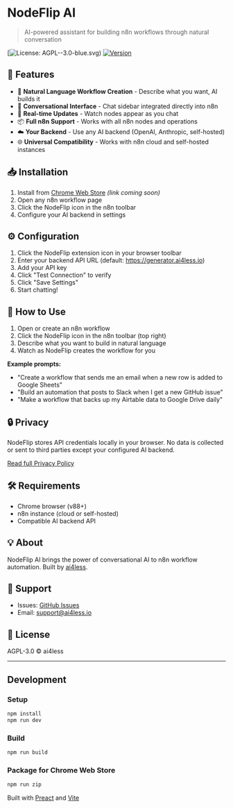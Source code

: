 # NodeFlip AI

> AI-powered assistant for building n8n workflows through natural conversation

[![License: AGPL--3.0-blue.svg)](https://www.gnu.org/licenses/agpl-3.0)
[![Version](https://img.shields.io/badge/version-1.0.0-blue.svg)](https://github.com/ai4less/nodeflip)

## 🚀 Features

- 🤖 **Natural Language Workflow Creation** - Describe what you want, AI builds it
- 💬 **Conversational Interface** - Chat sidebar integrated directly into n8n
- 🔄 **Real-time Updates** - Watch nodes appear as you chat
- 📦 **Full n8n Support** - Works with all n8n nodes and operations
- ☁️ **Your Backend** - Use any AI backend (OpenAI, Anthropic, self-hosted)
- 🌐 **Universal Compatibility** - Works with n8n cloud and self-hosted instances

## 📥 Installation

1. Install from [Chrome Web Store](https://chrome.google.com/webstore) *(link coming soon)*
2. Open any n8n workflow page
3. Click the NodeFlip icon in the n8n toolbar
4. Configure your AI backend in settings

## ⚙️ Configuration

1. Click the NodeFlip extension icon in your browser toolbar
2. Enter your backend API URL (default: https://generator.ai4less.io)
3. Add your API key
4. Click "Test Connection" to verify
5. Click "Save Settings"
6. Start chatting!

## 🎯 How to Use

1. Open or create an n8n workflow
2. Click the NodeFlip icon in the n8n toolbar (top right)
3. Describe what you want to build in natural language
4. Watch as NodeFlip creates the workflow for you

**Example prompts:**
- "Create a workflow that sends me an email when a new row is added to Google Sheets"
- "Build an automation that posts to Slack when I get a new GitHub issue"
- "Make a workflow that backs up my Airtable data to Google Drive daily"

## 🔒 Privacy

NodeFlip stores API credentials locally in your browser. No data is collected or sent to third parties except your configured AI backend.

[Read full Privacy Policy](PRIVACY.md)

## 🛠️ Requirements

- Chrome browser (v88+)
- n8n instance (cloud or self-hosted)
- Compatible AI backend API

## 💡 About

NodeFlip AI brings the power of conversational AI to n8n workflow automation. Built by [ai4less](https://ai4less.io).

## 🐛 Support

- Issues: [GitHub Issues](https://github.com/ai4less/nodeflip/issues)
- Email: support@ai4less.io

## 📝 License

AGPL-3.0 © ai4less

---

## Development

### Setup
```bash
npm install
npm run dev
```

### Build
```bash
npm run build
```

### Package for Chrome Web Store
```bash
npm run zip
```

Built with [Preact](https://preactjs.com/) and [Vite](https://vitejs.dev/)
